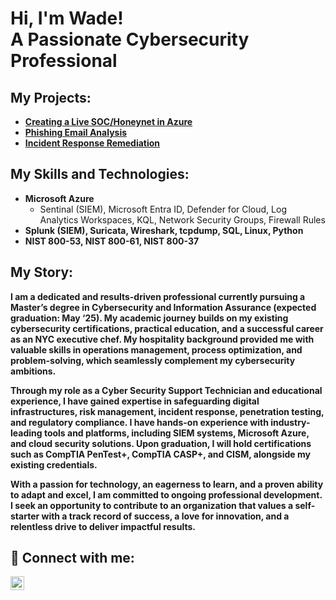 <h1>Hi, I'm Wade! <br/><a>A Passionate Cybersecurity Professional</a></h1>

<h2>My Projects:</h2>

- <b>[Creating a Live SOC/Honeynet in Azure](https://github.com/wadegamache/Azure-SOC-Honeynet)</b>
- <b>[Phishing Email Analysis](https://github.com/wadegamache/Phishing-Email-Analysis)</b>
- <b>[Incident Response Remediation](https://github.com/wadegamache/Incident-Response-Remediation)</b>

<h2>My Skills and Technologies:</h2>

- <b>Microsoft Azure</b>
  - Sentinal (SIEM), Microsoft Entra ID, Defender for Cloud, Log Analytics Workspaces, KQL, Network Security Groups, Firewall Rules
- <b>Splunk (SIEM), Suricata, Wireshark, tcpdump, SQL, Linux, Python </b>
- <b>NIST 800-53, NIST 800-61, NIST 800-37 </b>
  
<h2>My Story:</h2>

<b>I am a dedicated and results-driven professional currently pursuing a Master’s degree in Cybersecurity and Information Assurance (expected graduation: May ‘25). My academic journey builds on my existing cybersecurity certifications, practical education, and a successful career as an NYC executive chef. My hospitality background provided me with valuable skills in operations management, process optimization, and problem-solving, which seamlessly complement my cybersecurity ambitions.

Through my role as a Cyber Security Support Technician and educational experience, I have gained expertise in safeguarding digital infrastructures, risk management, incident response, penetration testing, and regulatory compliance. I have hands-on experience with industry-leading tools and platforms, including SIEM systems, Microsoft Azure, and cloud security solutions. Upon graduation, I will hold certifications such as CompTIA PenTest+, CompTIA CASP+, and CISM, alongside my existing credentials.

With a passion for technology, an eagerness to learn, and a proven ability to adapt and excel, I am committed to ongoing professional development. I seek an opportunity to contribute to an organization that values a self-starter with a track record of success, a love for innovation, and a relentless drive to deliver impactful results.</b>


<h2> 🤳 Connect with me:</h2>

[<img align="left" alt="WadeGamache | LinkedIn" width="22px" src="https://cdn-icons-png.flaticon.com/256/174/174857.png" />][linkedin]

[linkedin]: https://www.linkedin.com/in/wade-gamache-502758142/


